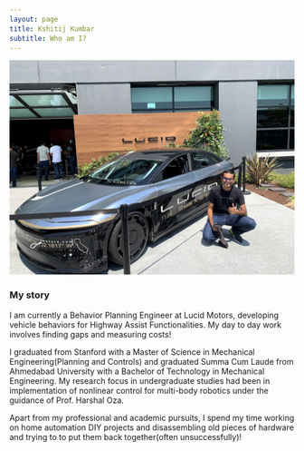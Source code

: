 ```yaml
---
layout: page
title: Kshitij Kumbar
subtitle: Who am I?
---
```

![Kshitij with a Lucid](/assets/img/IMG_7843.jpg)
### My story

I am currently a Behavior Planning Engineer at Lucid Motors, developing vehicle behaviors for Highway Assist Functionalities. My day to day work involves finding gaps and measuring costs! 

I graduated from Stanford with a Master of Science in Mechanical Engineering(Planning and Controls) and graduated Summa Cum Laude from Ahmedabad University with a Bachelor of Technology in Mechanical Engineering. My research focus in undergraduate studies had been in implementation of nonlinear control for multi-body robotics under the guidance of Prof. Harshal Oza.

Apart from my professional and academic pursuits, I spend my time working on home automation DIY projects and disassembling old pieces of hardware and trying to to put them back together(often unsuccessfully)! 